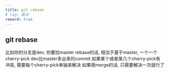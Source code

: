 ```yaml
---
title: git rebase
# tag: 面试
reward: true
---
```


## git rebase
<!-- more -->

比如你的分支是dev, 你要拉master
rebase的话, 相当于基于master, 一个一个cherry-pick dev比master多出来的commit
如果某个或者某几个cherry-pick有冲突, 需要每个cherry-pick单独来解决
如果用merge的话, 只需要解决一次就行了